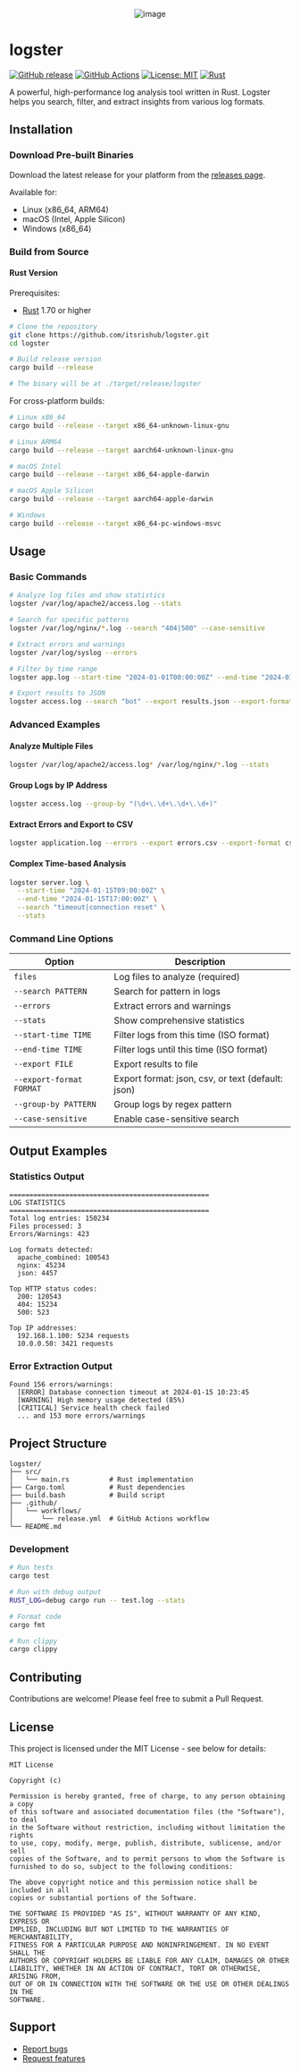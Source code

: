 <p align="center">
<img src="https://raw.githubusercontent.com/itsrishub/logster/refs/heads/main/assets/logster.png" alt="image" />
</p>

# logster

[![GitHub release](https://img.shields.io/github/release/itsrishub/logster.svg)](https://github.com/itsrishub/logster/releases) [![GitHub Actions](https://img.shields.io/github/actions/workflow/status/itsrishub/logster/release.yml?branch=main)](https://github.com/itsrishub/logster/actions) [![License: MIT](https://img.shields.io/badge/License-MIT-yellow.svg)](https://opensource.org/licenses/MIT) [![Rust](https://img.shields.io/badge/rust-%23000000.svg?style=flat&logo=rust&logoColor=white)](https://www.rust-lang.org/)

A powerful, high-performance log analysis tool written in Rust. Logster helps you search, filter, and extract insights from various log formats.

## Installation

### Download Pre-built Binaries

Download the latest release for your platform from the [releases page](https://github.com/itsrishub/logster/releases).

Available for:
- Linux (x86_64, ARM64)
- macOS (Intel, Apple Silicon)
- Windows (x86_64)

### Build from Source

#### Rust Version

Prerequisites:
- [Rust](https://www.rust-lang.org/tools/install) 1.70 or higher

```bash
# Clone the repository
git clone https://github.com/itsrishub/logster.git
cd logster

# Build release version
cargo build --release

# The binary will be at ./target/release/logster
```

For cross-platform builds:

```bash
# Linux x86_64
cargo build --release --target x86_64-unknown-linux-gnu

# Linux ARM64
cargo build --release --target aarch64-unknown-linux-gnu

# macOS Intel
cargo build --release --target x86_64-apple-darwin

# macOS Apple Silicon
cargo build --release --target aarch64-apple-darwin

# Windows
cargo build --release --target x86_64-pc-windows-msvc
```

## Usage

### Basic Commands

```bash
# Analyze log files and show statistics
logster /var/log/apache2/access.log --stats

# Search for specific patterns
logster /var/log/nginx/*.log --search "404|500" --case-sensitive

# Extract errors and warnings
logster /var/log/syslog --errors

# Filter by time range
logster app.log --start-time "2024-01-01T00:00:00Z" --end-time "2024-01-02T00:00:00Z"

# Export results to JSON
logster access.log --search "bot" --export results.json --export-format json
```

### Advanced Examples

#### Analyze Multiple Files
```bash
logster /var/log/apache2/access.log* /var/log/nginx/*.log --stats
```

#### Group Logs by IP Address
```bash
logster access.log --group-by "(\d+\.\d+\.\d+\.\d+)"
```

#### Extract Errors and Export to CSV
```bash
logster application.log --errors --export errors.csv --export-format csv
```

#### Complex Time-based Analysis
```bash
logster server.log \
  --start-time "2024-01-15T09:00:00Z" \
  --end-time "2024-01-15T17:00:00Z" \
  --search "timeout|connection reset" \
  --stats
```

### Command Line Options

| Option | Description |
|--------|-------------|
| `files` | Log files to analyze (required) |
| `--search PATTERN` | Search for pattern in logs |
| `--errors` | Extract errors and warnings |
| `--stats` | Show comprehensive statistics |
| `--start-time TIME` | Filter logs from this time (ISO format) |
| `--end-time TIME` | Filter logs until this time (ISO format) |
| `--export FILE` | Export results to file |
| `--export-format FORMAT` | Export format: json, csv, or text (default: json) |
| `--group-by PATTERN` | Group logs by regex pattern |
| `--case-sensitive` | Enable case-sensitive search |

## Output Examples

### Statistics Output
```
==================================================
LOG STATISTICS
==================================================
Total log entries: 150234
Files processed: 3
Errors/Warnings: 423

Log formats detected:
  apache_combined: 100543
  nginx: 45234
  json: 4457

Top HTTP status codes:
  200: 120543
  404: 15234
  500: 523

Top IP addresses:
  192.168.1.100: 5234 requests
  10.0.0.50: 3421 requests
```

### Error Extraction Output
```
Found 156 errors/warnings:
  [ERROR] Database connection timeout at 2024-01-15 10:23:45
  [WARNING] High memory usage detected (85%)
  [CRITICAL] Service health check failed
  ... and 153 more errors/warnings
```

## Project Structure

```
logster/
├── src/
│   └── main.rs          # Rust implementation
├── Cargo.toml           # Rust dependencies
├── build.bash           # Build script
├── .github/
│   └── workflows/
│       └── release.yml  # GitHub Actions workflow
└── README.md
```

### Development

```bash
# Run tests
cargo test

# Run with debug output
RUST_LOG=debug cargo run -- test.log --stats

# Format code
cargo fmt

# Run clippy
cargo clippy
```

## Contributing

Contributions are welcome! Please feel free to submit a Pull Request.

## License

This project is licensed under the MIT License - see below for details:

```
MIT License

Copyright (c)

Permission is hereby granted, free of charge, to any person obtaining a copy
of this software and associated documentation files (the "Software"), to deal
in the Software without restriction, including without limitation the rights
to use, copy, modify, merge, publish, distribute, sublicense, and/or sell
copies of the Software, and to permit persons to whom the Software is
furnished to do so, subject to the following conditions:

The above copyright notice and this permission notice shall be included in all
copies or substantial portions of the Software.

THE SOFTWARE IS PROVIDED "AS IS", WITHOUT WARRANTY OF ANY KIND, EXPRESS OR
IMPLIED, INCLUDING BUT NOT LIMITED TO THE WARRANTIES OF MERCHANTABILITY,
FITNESS FOR A PARTICULAR PURPOSE AND NONINFRINGEMENT. IN NO EVENT SHALL THE
AUTHORS OR COPYRIGHT HOLDERS BE LIABLE FOR ANY CLAIM, DAMAGES OR OTHER
LIABILITY, WHETHER IN AN ACTION OF CONTRACT, TORT OR OTHERWISE, ARISING FROM,
OUT OF OR IN CONNECTION WITH THE SOFTWARE OR THE USE OR OTHER DEALINGS IN THE
SOFTWARE.
```

## Support

- [Report bugs](https://github.com/itstishub/logster/issues)
- [Request features](https://github.com/xy0ke/logster/issues)
